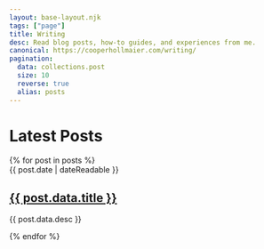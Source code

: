 ```yaml
---
layout: base-layout.njk
tags: ["page"]
title: Writing
desc: Read blog posts, how-to guides, and experiences from me.
canonical: https://cooperhollmaier.com/writing/
pagination:
  data: collections.post
  size: 10
  reverse: true
  alias: posts
---
```


# Latest Posts

<section class="cards">
{% for post in posts %}

<article class="card">
    <div class="text">
    <time class="card__date" datetime="{{ post.date | dateIso }}">{{ post.date | dateReadable }}</time>
    <a class="none"href="{{ post.url }}"><h2 class="post__title">{{ post.data.title }}</h3></a>
    <p class="">{{ post.data.desc }}
  </article>
  
  
{% endfor %}
</section>
